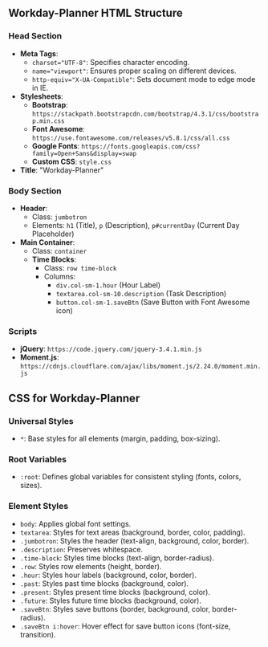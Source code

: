 ## Workday-Planner HTML Structure

### Head Section
- **Meta Tags**:
  - `charset="UTF-8"`: Specifies character encoding.
  - `name="viewport"`: Ensures proper scaling on different devices.
  - `http-equiv="X-UA-Compatible"`: Sets document mode to edge mode in IE.
- **Stylesheets**:
  - **Bootstrap**: `https://stackpath.bootstrapcdn.com/bootstrap/4.3.1/css/bootstrap.min.css`
  - **Font Awesome**: `https://use.fontawesome.com/releases/v5.8.1/css/all.css`
  - **Google Fonts**: `https://fonts.googleapis.com/css?family=Open+Sans&display=swap`
  - **Custom CSS**: `style.css`
- **Title**: "Workday-Planner"

### Body Section
- **Header**: 
  - Class: `jumbotron`
  - Elements: `h1` (Title), `p` (Description), `p#currentDay` (Current Day Placeholder)
- **Main Container**:
  - Class: `container`
  - **Time Blocks**:
    - Class: `row time-block`
    - Columns: 
      - `div.col-sm-1.hour` (Hour Label)
      - `textarea.col-sm-10.description` (Task Description)
      - `button.col-sm-1.saveBtn` (Save Button with Font Awesome icon)

### Scripts
- **jQuery**: `https://code.jquery.com/jquery-3.4.1.min.js`
- **Moment.js**: `https://cdnjs.cloudflare.com/ajax/libs/moment.js/2.24.0/moment.min.js`

## CSS for Workday-Planner

### Universal Styles
- `*`: Base styles for all elements (margin, padding, box-sizing).

### Root Variables
- `:root`: Defines global variables for consistent styling (fonts, colors, sizes).

### Element Styles
- `body`: Applies global font settings.
- `textarea`: Styles for text areas (background, border, color, padding).
- `.jumbotron`: Styles the header (text-align, background, color, border).
- `.description`: Preserves whitespace.
- `.time-block`: Styles time blocks (text-align, border-radius).
- `.row`: Styles row elements (height, border).
- `.hour`: Styles hour labels (background, color, border).
- `.past`: Styles past time blocks (background, color).
- `.present`: Styles present time blocks (background, color).
- `.future`: Styles future time blocks (background, color).
- `.saveBtn`: Styles save buttons (border, background, color, border-radius).
- `.saveBtn i:hover`: Hover effect for save button icons (font-size, transition).